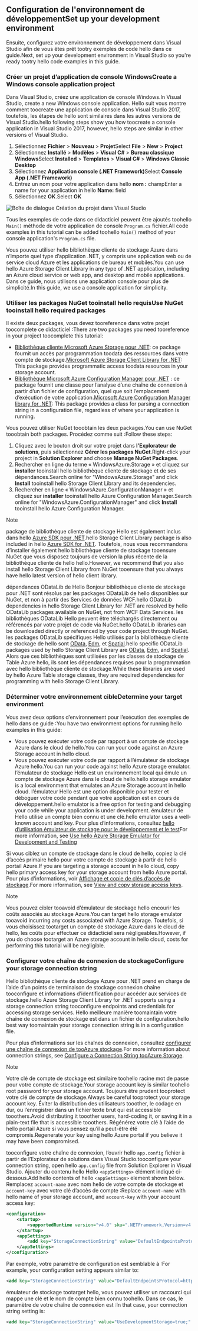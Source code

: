 ## <a name="set-up-your-development-environment"></a><span data-ttu-id="5f534-101">Configuration de l'environnement de développement</span><span class="sxs-lookup"><span data-stu-id="5f534-101">Set up your development environment</span></span>
<span data-ttu-id="5f534-102">Ensuite, configurez votre environnement de développement dans Visual Studio afin de vous êtes prêt tootry exemples de code hello dans ce guide.</span><span class="sxs-lookup"><span data-stu-id="5f534-102">Next, set up your development environment in Visual Studio so you're ready tootry hello code examples in this guide.</span></span>

### <a name="create-a-windows-console-application-project"></a><span data-ttu-id="5f534-103">Créer un projet d’application de console Windows</span><span class="sxs-lookup"><span data-stu-id="5f534-103">Create a Windows console application project</span></span>
<span data-ttu-id="5f534-104">Dans Visual Studio, créez une application de console Windows.</span><span class="sxs-lookup"><span data-stu-id="5f534-104">In Visual Studio, create a new Windows console application.</span></span> <span data-ttu-id="5f534-105">Hello suit vous montre comment toocreate une application de console dans Visual Studio 2017, toutefois, les étapes de hello sont similaires dans les autres versions de Visual Studio.</span><span class="sxs-lookup"><span data-stu-id="5f534-105">hello following steps show you how toocreate a console application in Visual Studio 2017, however, hello steps are similar in other versions of Visual Studio.</span></span>

1. <span data-ttu-id="5f534-106">Sélectionnez **Fichier** > **Nouveau** > **Projet**</span><span class="sxs-lookup"><span data-stu-id="5f534-106">Select **File** > **New** > **Project**</span></span>
2. <span data-ttu-id="5f534-107">Sélectionnez **Installé** > **Modèles** > **Visual C#** > **Bureau classique Windows**</span><span class="sxs-lookup"><span data-stu-id="5f534-107">Select **Installed** > **Templates** > **Visual C#** > **Windows Classic Desktop**</span></span>
3. <span data-ttu-id="5f534-108">Sélectionnez **Application console (.NET Framework)**</span><span class="sxs-lookup"><span data-stu-id="5f534-108">Select **Console App (.NET Framework)**</span></span>
4. <span data-ttu-id="5f534-109">Entrez un nom pour votre application dans hello **nom :** champ</span><span class="sxs-lookup"><span data-stu-id="5f534-109">Enter a name for your application in hello **Name:** field</span></span>
5. <span data-ttu-id="5f534-110">Sélectionnez **OK**.</span><span class="sxs-lookup"><span data-stu-id="5f534-110">Select **OK**</span></span>

![Boîte de dialogue Création du projet dans Visual Studio](./media/storage-development-environment-include/storage-development-environment-include-1.png)

<span data-ttu-id="5f534-112">Tous les exemples de code dans ce didacticiel peuvent être ajoutés toohello `Main()` méthode de votre application de console `Program.cs` fichier.</span><span class="sxs-lookup"><span data-stu-id="5f534-112">All code examples in this tutorial can be added toohello `Main()` method of your console application's `Program.cs` file.</span></span>

<span data-ttu-id="5f534-113">Vous pouvez utiliser hello bibliothèque cliente de stockage Azure dans n’importe quel type d’application .NET, y compris une application web ou de service cloud Azure et les applications de bureau et mobiles.</span><span class="sxs-lookup"><span data-stu-id="5f534-113">You can use hello Azure Storage Client Library in any type of .NET application, including an Azure cloud service or web app, and desktop and mobile applications.</span></span> <span data-ttu-id="5f534-114">Dans ce guide, nous utilisons une application console pour plus de simplicité.</span><span class="sxs-lookup"><span data-stu-id="5f534-114">In this guide, we use a console application for simplicity.</span></span>

### <a name="use-nuget-tooinstall-hello-required-packages"></a><span data-ttu-id="5f534-115">Utiliser les packages NuGet tooinstall hello requis</span><span class="sxs-lookup"><span data-stu-id="5f534-115">Use NuGet tooinstall hello required packages</span></span>
<span data-ttu-id="5f534-116">Il existe deux packages, vous devez tooreference dans votre projet toocomplete ce didacticiel :</span><span class="sxs-lookup"><span data-stu-id="5f534-116">There are two packages you need tooreference in your project toocomplete this tutorial:</span></span>

* <span data-ttu-id="5f534-117">[Bibliothèque cliente Microsoft Azure Storage pour .NET](https://www.nuget.org/packages/WindowsAzure.Storage/): ce package fournit un accès par programmation toodata des ressources dans votre compte de stockage.</span><span class="sxs-lookup"><span data-stu-id="5f534-117">[Microsoft Azure Storage Client Library for .NET](https://www.nuget.org/packages/WindowsAzure.Storage/): This package provides programmatic access toodata resources in your storage account.</span></span>
* <span data-ttu-id="5f534-118">[Bibliothèque Microsoft Azure Configuration Manager pour .NET](https://www.nuget.org/packages/Microsoft.WindowsAzure.ConfigurationManager/) : ce package fournit une classe pour l’analyse d’une chaîne de connexion à partir d’un fichier de configuration, quel que soit l’emplacement d’exécution de votre application.</span><span class="sxs-lookup"><span data-stu-id="5f534-118">[Microsoft Azure Configuration Manager library for .NET](https://www.nuget.org/packages/Microsoft.WindowsAzure.ConfigurationManager/): This package provides a class for parsing a connection string in a configuration file, regardless of where your application is running.</span></span>

<span data-ttu-id="5f534-119">Vous pouvez utiliser NuGet tooobtain les deux packages.</span><span class="sxs-lookup"><span data-stu-id="5f534-119">You can use NuGet tooobtain both packages.</span></span> <span data-ttu-id="5f534-120">Procédez comme suit :</span><span class="sxs-lookup"><span data-stu-id="5f534-120">Follow these steps:</span></span>

1. <span data-ttu-id="5f534-121">Cliquez avec le bouton droit sur votre projet dans **l’Explorateur de solutions**, puis sélectionnez **Gérer les packages NuGet**.</span><span class="sxs-lookup"><span data-stu-id="5f534-121">Right-click your project in **Solution Explorer** and choose **Manage NuGet Packages**.</span></span>
2. <span data-ttu-id="5f534-122">Rechercher en ligne du terme « WindowsAzure.Storage » et cliquez sur **installer** tooinstall hello bibliothèque cliente de stockage et de ses dépendances.</span><span class="sxs-lookup"><span data-stu-id="5f534-122">Search online for "WindowsAzure.Storage" and click **Install** tooinstall hello Storage Client Library and its dependencies.</span></span>
3. <span data-ttu-id="5f534-123">Rechercher en ligne « WindowsAzure.ConfigurationManager » et cliquez sur **installer** tooinstall hello Azure Configuration Manager.</span><span class="sxs-lookup"><span data-stu-id="5f534-123">Search online for "WindowsAzure.ConfigurationManager" and click **Install** tooinstall hello Azure Configuration Manager.</span></span>

> [!NOTE]
> <span data-ttu-id="5f534-124">package de bibliothèque cliente de stockage Hello est également inclus dans hello [Azure SDK pour .NET](https://azure.microsoft.com/downloads/).</span><span class="sxs-lookup"><span data-stu-id="5f534-124">hello Storage Client Library package is also included in hello [Azure SDK for .NET](https://azure.microsoft.com/downloads/).</span></span> <span data-ttu-id="5f534-125">Toutefois, nous vous recommandons d’installer également hello bibliothèque cliente de stockage tooensure NuGet que vous disposez toujours de version la plus récente de la bibliothèque cliente de hello hello.</span><span class="sxs-lookup"><span data-stu-id="5f534-125">However, we recommend that you also install hello Storage Client Library from NuGet tooensure that you always have hello latest version of hello client library.</span></span>
> 
> <span data-ttu-id="5f534-126">dépendances ODataLib de Hello Bonjour bibliothèque cliente de stockage pour .NET sont résolus par les packages ODataLib de hello disponibles sur NuGet, et non à partir des Services de données WCF.</span><span class="sxs-lookup"><span data-stu-id="5f534-126">hello ODataLib dependencies in hello Storage Client Library for .NET are resolved by hello ODataLib packages available on NuGet, not from WCF Data Services.</span></span> <span data-ttu-id="5f534-127">les bibliothèques ODataLib Hello peuvent être téléchargés directement ou référencés par votre projet de code via NuGet.</span><span class="sxs-lookup"><span data-stu-id="5f534-127">hello ODataLib libraries can be downloaded directly or referenced by your code project through NuGet.</span></span> <span data-ttu-id="5f534-128">les packages ODataLib spécifiques Hello utilisés par la bibliothèque cliente de stockage de hello sont [OData](http://nuget.org/packages/Microsoft.Data.OData/), [Edm](http://nuget.org/packages/Microsoft.Data.Edm/), et [Spatial](http://nuget.org/packages/System.Spatial/).</span><span class="sxs-lookup"><span data-stu-id="5f534-128">hello specific ODataLib packages used by hello Storage Client Library are [OData](http://nuget.org/packages/Microsoft.Data.OData/), [Edm](http://nuget.org/packages/Microsoft.Data.Edm/), and [Spatial](http://nuget.org/packages/System.Spatial/).</span></span> <span data-ttu-id="5f534-129">Alors que ces bibliothèques sont utilisées par les classes de stockage de Table Azure hello, ils sont les dépendances requises pour la programmation avec hello bibliothèque cliente de stockage.</span><span class="sxs-lookup"><span data-stu-id="5f534-129">While these libraries are used by hello Azure Table storage classes, they are required dependencies for programming with hello Storage Client Library.</span></span>
> 
> 

### <a name="determine-your-target-environment"></a><span data-ttu-id="5f534-130">Déterminer votre environnement cible</span><span class="sxs-lookup"><span data-stu-id="5f534-130">Determine your target environment</span></span>
<span data-ttu-id="5f534-131">Vous avez deux options d’environnement pour l’exécution des exemples de hello dans ce guide :</span><span class="sxs-lookup"><span data-stu-id="5f534-131">You have two environment options for running hello examples in this guide:</span></span>

* <span data-ttu-id="5f534-132">Vous pouvez exécuter votre code par rapport à un compte de stockage Azure dans le cloud de hello.</span><span class="sxs-lookup"><span data-stu-id="5f534-132">You can run your code against an Azure Storage account in hello cloud.</span></span> 
* <span data-ttu-id="5f534-133">Vous pouvez exécuter votre code par rapport à l’émulateur de stockage Azure hello.</span><span class="sxs-lookup"><span data-stu-id="5f534-133">You can run your code against hello Azure storage emulator.</span></span> <span data-ttu-id="5f534-134">l’émulateur de stockage Hello est un environnement local qui émule un compte de stockage Azure dans le cloud de hello.</span><span class="sxs-lookup"><span data-stu-id="5f534-134">hello storage emulator is a local environment that emulates an Azure Storage account in hello cloud.</span></span> <span data-ttu-id="5f534-135">l’émulateur Hello est une option disponible pour tester et déboguer votre code pendant que votre application est en cours de développement.</span><span class="sxs-lookup"><span data-stu-id="5f534-135">hello emulator is a free option for testing and debugging your code while your application is under development.</span></span> <span data-ttu-id="5f534-136">émulateur de Hello utilise un compte bien connu et une clé.</span><span class="sxs-lookup"><span data-stu-id="5f534-136">hello emulator uses a well-known account and key.</span></span> <span data-ttu-id="5f534-137">Pour plus d’informations, consultez [hello d’utilisation émulateur de stockage pour le développement et le test](../articles/storage/common/storage-use-emulator.md)</span><span class="sxs-lookup"><span data-stu-id="5f534-137">For more information, see [Use hello Azure Storage Emulator for Development and Testing](../articles/storage/common/storage-use-emulator.md)</span></span>

<span data-ttu-id="5f534-138">Si vous ciblez un compte de stockage dans le cloud de hello, copiez la clé d’accès primaire hello pour votre compte de stockage à partir de hello portail Azure.</span><span class="sxs-lookup"><span data-stu-id="5f534-138">If you are targeting a storage account in hello cloud, copy hello primary access key for your storage account from hello Azure portal.</span></span> <span data-ttu-id="5f534-139">Pour plus d’informations, voir [Affichage et copie de clés d’accès de stockage](../articles/storage/common/storage-create-storage-account.md#view-and-copy-storage-access-keys).</span><span class="sxs-lookup"><span data-stu-id="5f534-139">For more information, see [View and copy storage access keys](../articles/storage/common/storage-create-storage-account.md#view-and-copy-storage-access-keys).</span></span>

> [!NOTE]
> <span data-ttu-id="5f534-140">Vous pouvez cibler tooavoid d’émulateur de stockage hello encourir les coûts associés au stockage Azure.</span><span class="sxs-lookup"><span data-stu-id="5f534-140">You can target hello storage emulator tooavoid incurring any costs associated with Azure Storage.</span></span> <span data-ttu-id="5f534-141">Toutefois, si vous choisissez tootarget un compte de stockage Azure dans le cloud de hello, les coûts pour effectuer ce didacticiel sera négligeables.</span><span class="sxs-lookup"><span data-stu-id="5f534-141">However, if you do choose tootarget an Azure storage account in hello cloud, costs for performing this tutorial will be negligible.</span></span>
> 
> 

### <a name="configure-your-storage-connection-string"></a><span data-ttu-id="5f534-142">Configurer votre chaîne de connexion de stockage</span><span class="sxs-lookup"><span data-stu-id="5f534-142">Configure your storage connection string</span></span>
<span data-ttu-id="5f534-143">Hello bibliothèque cliente de stockage Azure pour .NET prend en charge de l’aide d’un points de terminaison de stockage connexion chaîne tooconfigure et informations d’identification pour accéder aux services de stockage.</span><span class="sxs-lookup"><span data-stu-id="5f534-143">hello Azure Storage Client Library for .NET supports using a storage connection string tooconfigure endpoints and credentials for accessing storage services.</span></span> <span data-ttu-id="5f534-144">Hello meilleure manière toomaintain votre chaîne de connexion de stockage est dans un fichier de configuration.</span><span class="sxs-lookup"><span data-stu-id="5f534-144">hello best way toomaintain your storage connection string is in a configuration file.</span></span> 

<span data-ttu-id="5f534-145">Pour plus d’informations sur les chaînes de connexion, consultez [configurer une chaîne de connexion de tooAzure stockage](../articles/storage/common/storage-configure-connection-string.md).</span><span class="sxs-lookup"><span data-stu-id="5f534-145">For more information about connection strings, see [Configure a Connection String tooAzure Storage](../articles/storage/common/storage-configure-connection-string.md).</span></span>

> [!NOTE]
> <span data-ttu-id="5f534-146">Votre clé de compte de stockage est similaire toohello racine mot de passe pour votre compte de stockage.</span><span class="sxs-lookup"><span data-stu-id="5f534-146">Your storage account key is similar toohello root password for your storage account.</span></span> <span data-ttu-id="5f534-147">Toujours être prudent tooprotect votre clé de compte de stockage.</span><span class="sxs-lookup"><span data-stu-id="5f534-147">Always be careful tooprotect your storage account key.</span></span> <span data-ttu-id="5f534-148">Éviter la distribution des utilisateurs tooother, le codage en dur, ou l’enregistrer dans un fichier texte brut qui est accessible tooothers.</span><span class="sxs-lookup"><span data-stu-id="5f534-148">Avoid distributing it tooother users, hard-coding it, or saving it in a plain-text file that is accessible tooothers.</span></span> <span data-ttu-id="5f534-149">Régénérez votre clé à l’aide de hello portail Azure si vous pensez qu’il a peut-être été compromis.</span><span class="sxs-lookup"><span data-stu-id="5f534-149">Regenerate your key using hello Azure portal if you believe it may have been compromised.</span></span>
> 
> 

<span data-ttu-id="5f534-150">tooconfigure votre chaîne de connexion, l’ouvrir hello `app.config` fichier à partir de l’Explorateur de solutions dans Visual Studio.</span><span class="sxs-lookup"><span data-stu-id="5f534-150">tooconfigure your connection string, open hello `app.config` file from Solution Explorer in Visual Studio.</span></span> <span data-ttu-id="5f534-151">Ajouter du contenu hello Hello `<appSettings>` élément indiqué ci-dessous.</span><span class="sxs-lookup"><span data-stu-id="5f534-151">Add hello contents of hello `<appSettings>` element shown below.</span></span> <span data-ttu-id="5f534-152">Remplacez `account-name` avec nom hello de votre compte de stockage et `account-key` avec votre clé d’accès de compte :</span><span class="sxs-lookup"><span data-stu-id="5f534-152">Replace `account-name` with hello name of your storage account, and `account-key` with your account access key:</span></span>

```xml
<configuration>
    <startup> 
        <supportedRuntime version="v4.0" sku=".NETFramework,Version=v4.5.2" />
    </startup>
    <appSettings>
        <add key="StorageConnectionString" value="DefaultEndpointsProtocol=https;AccountName=account-name;AccountKey=account-key" />
    </appSettings>
</configuration>
```

<span data-ttu-id="5f534-153">Par exemple, votre paramètre de configuration est semblable à :</span><span class="sxs-lookup"><span data-stu-id="5f534-153">For example, your configuration setting appears similar to:</span></span>

```xml
<add key="StorageConnectionString" value="DefaultEndpointsProtocol=https;AccountName=storagesample;AccountKey=GMuzNHjlB3S9itqZJHHCnRkrokLkcSyW7yK9BRbGp0ENePunLPwBgpxV1Z/pVo9zpem/2xSHXkMqTHHLcx8XRA==" />
```

émulateur de stockage tootarget hello, vous pouvez utiliser un raccourci qui mappe une clé et le nom de compte bien connu toohello. <span data-ttu-id="5f534-155">Dans ce cas, le paramètre de votre chaîne de connexion est :</span><span class="sxs-lookup"><span data-stu-id="5f534-155">In that case, your connection string setting is:</span></span>

```xml
<add key="StorageConnectionString" value="UseDevelopmentStorage=true;" />
```


